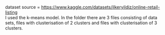 dataset source = https://www.kaggle.com/datasets/ilkeryildiz/online-retail-listing<br>
I used the k-means model. In the folder there are 3 files consisting of data sets, files with clusterisation of 2 clusters and files with clusterisation of 3 clusters.

